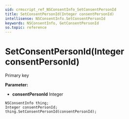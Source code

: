 ```yaml
---
uid: crmscript_ref_NSConsentInfo_SetConsentPersonId
title: SetConsentPersonId(Integer consentPersonId)
intellisense: NSConsentInfo.SetConsentPersonId
keywords: NSConsentInfo, GetConsentPersonId
so.topic: reference
---
```


# SetConsentPersonId(Integer consentPersonId)

Primary key

**Parameter:** 
 - **consentPersonId** Integer

```crmscript
NSConsentInfo thing;
Integer consentPersonId;
thing.SetConsentPersonId(consentPersonId);
```

